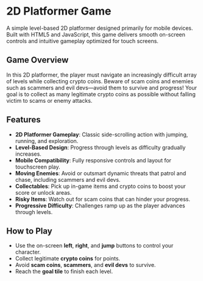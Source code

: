 # 2D Platformer Game

A simple level-based 2D platformer designed primarily for mobile devices. Built with HTML5 and JavaScript, this game delivers smooth on-screen controls and intuitive gameplay optimized for touch screens.

## Game Overview

In this 2D platformer, the player must navigate an increasingly difficult array of levels while collecting crypto coins. Beware of scam coins and enemies such as scammers and evil devs—avoid them to survive and progress! Your goal is to collect as many legitimate crypto coins as possible without falling victim to scams or enemy attacks.

## Features

- **2D Platformer Gameplay**: Classic side-scrolling action with jumping, running, and exploration.
- **Level-Based Design**: Progress through levels as difficulty gradually increases.
- **Mobile Compatibility**: Fully responsive controls and layout for touchscreen play.
- **Moving Enemies**: Avoid or outsmart dynamic threats that patrol and chase, including scammers and evil devs.
- **Collectables**: Pick up in-game items and crypto coins to boost your score or unlock areas.
- **Risky Items**: Watch out for scam coins that can hinder your progress.
- **Progressive Difficulty**: Challenges ramp up as the player advances through levels.

## How to Play

- Use the on-screen **left**, **right**, and **jump** buttons to control your character.
- Collect legitimate **crypto coins** for points.
- Avoid **scam coins**, **scammers**, and **evil devs** to survive.
- Reach the **goal tile** to finish each level.
